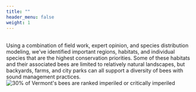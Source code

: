 ```yaml
---
title: ""
header_menu: false
weight: 1
---
```

<br>
<div class="col-lg-4">
Using a combination of field work, expert opinion, and species distribution modeling, we’ve identified important regions, habitats, and individual species that are the highest conservation priorities. Some of these habitats and their associated bees are limited to relatively natural landscapes, but backyards, farms, and city parks can all support a diversity of bees with sound management practices. 
</div>
<div class="col-lg-8">
<img src="https://stateofbees.vtatlasoflife.org/images/Bee_State_Cons_Ranks_Infographic.png" alt="30% of Vermont's bees are ranked imperiled or critically imperiled" title="30% of VT bees need significant conservation action">
</div>
